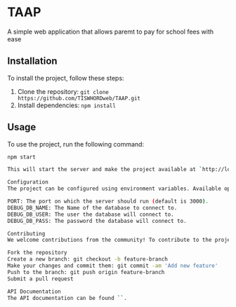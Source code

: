 # TAAP

A simple web application that allows paremt to pay for school fees with ease 

## Installation

To install the project, follow these steps:

1. Clone the repository: `git clone https://github.com/TISWHORDweb/TAAP.git`
2. Install dependencies: `npm install`

## Usage

To use the project, run the following command:

```bash
npm start

This will start the server and make the project available at `http://localhost:3000`.

Configuration
The project can be configured using environment variables. Available options include:

PORT: The port on which the server should run (default is 3000).
DEBUG_DB_NAME: The Name of the database to connect to.
DEBUG_DB_USER: The user the database will connect to.
DEBUG_DB_PASS: The password the database will connect to.

Contributing
We welcome contributions from the community! To contribute to the project, follow these steps:

Fork the repository
Create a new branch: git checkout -b feature-branch
Make your changes and commit them: git commit -am 'Add new feature'
Push to the branch: git push origin feature-branch
Submit a pull request

API Documentation
The API documentation can be found ``.

